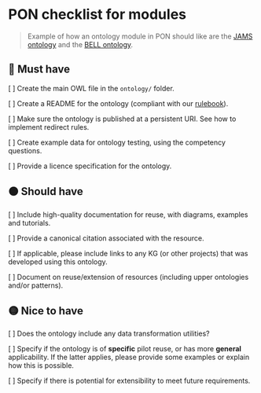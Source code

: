 
# PON checklist for modules

> Example of how an ontology module in PON should like are the [JAMS ontology](https://github.com/polifonia-project/jams-ontology) and the [BELL ontology](https://github.com/polifonia-project/bell-ontology).


## :red_circle: Must have

[ ] Create the main OWL file in the `ontology/` folder.

[ ] Create a README for the ontology (compliant with our [rulebook](https://github.com/polifonia-project/rulebook)).

[ ] Make sure the ontology is published at a persistent URI. See how to implement redirect rules.

[ ] Create example data for ontology testing, using the competency questions.

[ ] Provide a licence specification for the ontology.


## :orange_circle: Should have

[ ] Include high-quality documentation for reuse, with diagrams, examples and tutorials.

[ ] Provide a canonical citation associated with the resource.

[ ] If applicable, please include links to any KG (or other projects) that was developed using this ontology.

[ ] Document on reuse/extension of resources (including upper ontologies and/or patterns).


## :yellow_circle: Nice to have

[ ] Does the ontology include any data transformation utilities?

[ ] Specify if the ontology is of **specific** pilot reuse, or has more **general** applicability. If the latter applies, please provide some examples or explain how this is possible.

[ ] Specify if there is potential for extensibility to meet future requirements.
